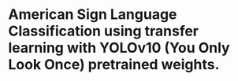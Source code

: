 # American Sign Language Classification using transfer learning with YOLOv10 (You Only Look Once) pretrained weights.
